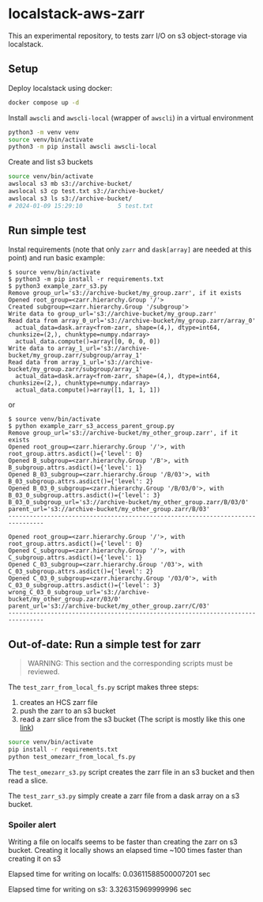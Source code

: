 # localstack-aws-zarr

This an experimental repository, to tests zarr I/O on s3 object-storage via localstack.


## Setup

Deploy localstack using docker:
```bash
docker compose up -d
```

Install `awscli` and `awscli-local` (wrapper of `awscli`) in a virtual environment
```bash
python3 -m venv venv
source venv/bin/activate
python3 -m pip install awscli awscli-local
```

Create and list s3 buckets
```bash
source venv/bin/activate
awslocal s3 mb s3://archive-bucket/
awslocal s3 cp test.txt s3://archive-bucket/
awslocal s3 ls s3://archive-bucket/
# 2024-01-09 15:29:10          5 test.txt
```

## Run simple test

Instal requirements (note that only `zarr` and `dask[array]` are needed at this point) and run basic example:
```console
$ source venv/bin/activate
$ python3 -m pip install -r requirements.txt
$ python3 example_zarr_s3.py
Remove group_url='s3://archive-bucket/my_group.zarr', if it exists
Opened root_group=<zarr.hierarchy.Group '/'>
Created subgroup=<zarr.hierarchy.Group '/subgroup'>
Write data to group_url='s3://archive-bucket/my_group.zarr'
Read data from array_0_url='s3://archive-bucket/my_group.zarr/array_0'
  actual_data=dask.array<from-zarr, shape=(4,), dtype=int64, chunksize=(2,), chunktype=numpy.ndarray>
  actual_data.compute()=array([0, 0, 0, 0])
Write data to array_1_url='s3://archive-bucket/my_group.zarr/subgroup/array_1'
Read data from array_1_url='s3://archive-bucket/my_group.zarr/subgroup/array_1'
  actual_data=dask.array<from-zarr, shape=(4,), dtype=int64, chunksize=(2,), chunktype=numpy.ndarray>
  actual_data.compute()=array([1, 1, 1, 1])
```

or
```console
$ source venv/bin/activate
$ python example_zarr_s3_access_parent_group.py
Remove group_url='s3://archive-bucket/my_other_group.zarr', if it exists
Opened root_group=<zarr.hierarchy.Group '/'>, with root_group.attrs.asdict()={'level': 0}
Opened B_subgroup=<zarr.hierarchy.Group '/B'>, with B_subgroup.attrs.asdict()={'level': 1}
Opened B_03_subgroup=<zarr.hierarchy.Group '/B/03'>, with B_03_subgroup.attrs.asdict()={'level': 2}
Opened B_03_0_subgroup=<zarr.hierarchy.Group '/B/03/0'>, with B_03_0_subgroup.attrs.asdict()={'level': 3}
B_03_0_subgroup_url='s3://archive-bucket/my_other_group.zarr/B/03/0'
parent_url='s3://archive-bucket/my_other_group.zarr/B/03'
--------------------------------------------------------------------------------

Opened root_group=<zarr.hierarchy.Group '/'>, with root_group.attrs.asdict()={'level': 0}
Opened C_subgroup=<zarr.hierarchy.Group '/'>, with C_subgroup.attrs.asdict()={'level': 1}
Opened C_03_subgroup=<zarr.hierarchy.Group '/03'>, with C_03_subgroup.attrs.asdict()={'level': 2}
Opened C_03_0_subgroup=<zarr.hierarchy.Group '/03/0'>, with C_03_0_subgroup.attrs.asdict()={'level': 3}
wrong_C_03_0_subgroup_url='s3://archive-bucket/my_other_group.zarr/03/0'
parent_url='s3://archive-bucket/my_other_group.zarr/C/03'
--------------------------------------------------------------------------------
```


## Out-of-date: Run a simple test for zarr

> WARNING: This section and the corresponding scripts must be reviewed.

The `test_zarr_from_local_fs.py` script makes three steps:
1. creates an HCS zarr file 
2. push the zarr to an s3 bucket
3. read a zarr slice from the s3 bucket
(The script is mostly like this one [link](https://forum.image.sc/t/should-it-be-possible-to-load-an-ome-zarr-hcs-plate-directly-from-s3/86956))

```bash
source venv/bin/activate
pip install -r requirements.txt
python test_omezarr_from_local_fs.py
```

The `test_omezarr_s3.py` script creates the zarr file in an s3 bucket and then read a slice. 

The `test_zarr_s3.py` simply create a zarr file from a dask array on a s3 bucket. 

### Spoiler alert

Writing a file on localfs seems to be faster than creating the zarr on s3 bucket. Creating it locally shows an elapsed time ~100 times faster than creating it on s3

Elapsed time for writing on localfs:  0.03611588500007201 sec

Elapsed time for writing on s3:  3.326315969999996 sec
